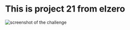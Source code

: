 # This is project 21 from elzero 

![screenshot of the challenge](https://elzero.org/wp-content/uploads/2020/08/frontend-task-simple-and-custom-checkbox.png)
